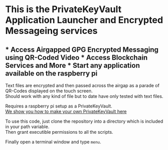 <h1>This is the PrivateKeyVault Application Launcher and Encrypted Messageing services</h1>

<h2>* Access Airgapped GPG Encrypted Messaging using QR-Coded Video  
* Access Blockchain Services and More
* Start any application available on the raspberry pi</h2>

Text files are encrypted and then passed across the airgap as a parade of QR-Codes displayed on the touch screen.  
Should work with any kind of file but to date have only tested with text files.  

Requires a raspberry pi setup as a PrivateKeyVault.  
[We show you how to make your own PrivateKeyVault here](https://github.com/johnshearing/PrivateKeyVault)  

To use this code, just clone the repository into a directory which is included in your path variable.  
Then grant executible permissions to all the scripts.  

Finally open a terminal window and type `menu`.  


